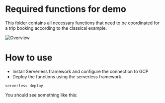 # Required functions for demo

This folder contains all necessary functions that need to be coordinated for a trip booking according to the classical example.

![Overview](../overview.png)

# How to use

* Install Serverless framework and configure the connection to GCP
* Deploy the functions using the serverless framework.

```
serverless deploy
```

You should see something like this:

```

```